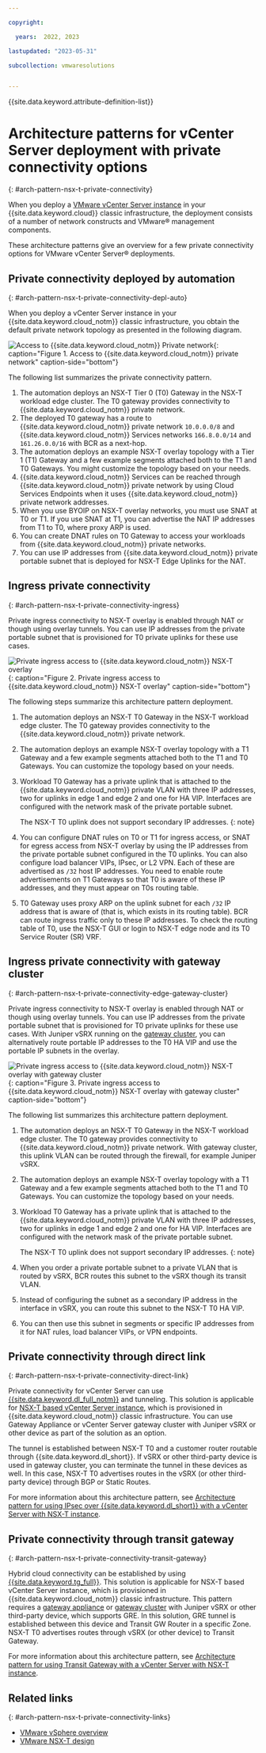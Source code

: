 ```yaml
---

copyright:

  years:  2022, 2023

lastupdated: "2023-05-31"

subcollection: vmwaresolutions


---
```


{{site.data.keyword.attribute-definition-list}}

# Architecture patterns for vCenter Server deployment with private connectivity options
{: #arch-pattern-nsx-t-private-connectivity}

When you deploy a [VMware vCenter Server instance](/docs/vmwaresolutions?topic=vmwaresolutions-vc_vcenterserveroverview) in your {{site.data.keyword.cloud}} classic infrastructure, the deployment consists of a number of network constructs and VMware® management components.

These architecture patterns give an overview for a few private connectivity options for VMware vCenter Server® deployments.

## Private connectivity deployed by automation
{: #arch-pattern-nsx-t-private-connectivity-depl-auto}

When you deploy a vCenter Server instance in your {{site.data.keyword.cloud_notm}} classic infrastructure, you obtain the default private network topology as presented in the following diagram.

![Access to {{site.data.keyword.cloud_notm}} Private network](../../images/arch-pattern-nsx-t-private-access.svg "Access to {{site.data.keyword.cloud_notm}} Private network"){: caption="Figure 1. Access to {{site.data.keyword.cloud_notm}} private network" caption-side="bottom"}

The following list summarizes the private connectivity pattern.

1. The automation deploys an NSX-T Tier 0 (T0) Gateway in the NSX-T workload edge cluster. The T0 gateway provides connectivity to {{site.data.keyword.cloud_notm}} private network. 
2. The deployed T0 gateway has a route to {{site.data.keyword.cloud_notm}} private network `10.0.0.0/8` and {{site.data.keyword.cloud_notm}} Services networks `166.8.0.0/14` and `161.26.0.0/16` with BCR as a next-hop.
3. The automation deploys an example NSX-T overlay topology with a Tier 1 (T1) Gateway and a few example segments attached both to the T1 and T0 Gateways. You might customize the topology based on your needs.
4. {{site.data.keyword.cloud_notm}} Services can be reached through {{site.data.keyword.cloud_notm}} private network by using Cloud Services Endpoints when it uses {{site.data.keyword.cloud_notm}} private network addresses.
5. When you use BYOIP on NSX-T overlay networks, you must use SNAT at T0 or T1. If you use SNAT at T1, you can advertise the NAT IP addresses from T1 to T0, where proxy ARP is used.
6. You can create DNAT rules on T0 Gateway to access your workloads from {{site.data.keyword.cloud_notm}} private networks.
7. You can use IP addresses from {{site.data.keyword.cloud_notm}} private portable subnet that is deployed for NSX-T Edge Uplinks for the NAT.

## Ingress private connectivity
{: #arch-pattern-nsx-t-private-connectivity-ingress}

Private ingress connectivity to NSX-T overlay is enabled through NAT or though using overlay tunnels. You can use IP addresses from the private portable subnet that is provisioned for T0 private uplinks for these use cases.

![Private ingress access to {{site.data.keyword.cloud_notm}} NSX-T overlay](../../images/arch-pattern-nsx-t-private-access-ingress.svg "Private ingress access to {{site.data.keyword.cloud_notm}} NSX-T overlay"){: caption="Figure 2. Private ingress access to {{site.data.keyword.cloud_notm}} NSX-T overlay" caption-side="bottom"}

The following steps summarize this architecture pattern deployment.

1. The automation deploys an NSX-T T0 Gateway in the NSX-T workload edge cluster. The T0 gateway provides connectivity to the {{site.data.keyword.cloud_notm}} private network.
2. The automation deploys an example NSX-T overlay topology with a T1 Gateway and a few example segments attached both to the T1 and T0 Gateways. You can customize the topology based on your needs.
3. Workload T0 Gateway has a private uplink that is attached to the {{site.data.keyword.cloud_notm}} private VLAN with three IP addresses, two for uplinks in edge 1 and edge 2 and one for HA VIP. Interfaces are configured with the network mask of the private portable subnet.

   The NSX-T T0 uplink does not support secondary IP addresses.
   {: note}

4. You can configure DNAT rules on T0 or T1 for ingress access, or SNAT for egress access from NSX-T overlay by using the IP addresses from the private portable subnet configured in the T0 uplinks. You can also configure load balancer VIPs, IPsec, or L2 VPN. Each of these are advertised as `/32` host IP addresses. You need to enable route advertisements on T1 Gateways so that T0 is aware of these IP addresses, and they must appear on T0s routing table.
5. T0 Gateway uses proxy ARP on the uplink subnet for each `/32` IP address that is aware of (that is, which exists in its routing table). BCR can route ingress traffic only to these IP addresses. To check the routing table of T0, use the NSX-T GUI or login to NSX-T edge node and its T0 Service Router (SR) VRF.

## Ingress private connectivity with gateway cluster
{: #arch-pattern-nsx-t-private-connectivity-edge-gateway-cluster}

Private ingress connectivity to NSX-T overlay is enabled through NAT or though using overlay tunnels. You can use IP addresses from the private portable subnet that is provisioned for T0 private uplinks for these use cases. With Juniper vSRX running on the [gateway cluster](/docs/vmwaresolutions?topic=vmwaresolutions-vc_orderinginstance-addl-clusters#vc_orderinginstance-addl-clusters-gate), you can alternatively route portable IP addresses to the T0 HA VIP and use the portable IP subnets in the overlay.

![Private ingress access to {{site.data.keyword.cloud_notm}} NSX-T overlay with gateway cluster](../../images/arch-pattern-nsx-t-private-access-ingress-vsrx.svg "Private ingress access to {{site.data.keyword.cloud_notm}} NSX-T overlay with gateway cluster"){: caption="Figure 3. Private ingress access to {{site.data.keyword.cloud_notm}} NSX-T overlay with gateway cluster" caption-side="bottom"}

The following list summarizes this architecture pattern deployment.

1. The automation deploys an NSX-T T0 Gateway in the NSX-T workload edge cluster. The T0 gateway provides connectivity to {{site.data.keyword.cloud_notm}} private network. With gateway cluster, this uplink VLAN can be routed through the firewall, for example Juniper vSRX.
2. The automation deploys an example NSX-T overlay topology with a T1 Gateway and a few example segments attached both to the T1 and T0 Gateways. You can customize the topology based on your needs.
3. Workload T0 Gateway has a private uplink that is attached to the {{site.data.keyword.cloud_notm}} private VLAN with three IP addresses, two for uplinks in edge 1 and edge 2 and one for HA VIP. Interfaces are configured with the network mask of the private portable subnet.

   The NSX-T T0 uplink does not support secondary IP addresses.
   {: note}

4. When you order a private portable subnet to a private VLAN that is routed by vSRX, BCR routes this subnet to the vSRX though its transit VLAN.
5. Instead of configuring the subnet as a secondary IP address in the interface in vSRX, you can route this subnet to the NSX-T T0 HA VIP.
6. You can then use this subnet in segments or specific IP addresses from it for NAT rules, load balancer VIPs, or VPN endpoints.

## Private connectivity through direct link
{: #arch-pattern-nsx-t-private-connectivity-direct-link}

Private connectivity for vCenter Server can use [{{site.data.keyword.dl_full_notm}}](/docs/dl?topic=dl-dl-about) and tunneling. This solution is applicable for [NSX-T based vCenter Server instance](/docs/vmwaresolutions?topic=vmwaresolutions-vc_vcenterserveroverview), which is provisioned in {{site.data.keyword.cloud_notm}} classic infrastructure. You can use Gateway Appliance or vCenter Server gateway cluster with Juniper vSRX or other device as part of the solution as an option.

The tunnel is established between NSX-T T0 and a customer router routable through {{site.data.keyword.dl_short}}. If vSRX or other third-party device is used in gateway cluster, you can terminate the tunnel in these devices as well. In this case, NSX-T T0 advertises routes in the vSRX (or other third-party device) through BGP or Static Routes.

For more information about this architecture pattern, see [Architecture pattern for using IPsec over {{site.data.keyword.dl_short}} with a vCenter Server with NSX-T instance](/docs/vmwaresolutions?topic=vmwaresolutions-arch-pattern-nsx-t-direct-link-ipsec).

## Private connectivity through transit gateway
{: #arch-pattern-nsx-t-private-connectivity-transit-gateway}

Hybrid cloud connectivity can be established by using [{{site.data.keyword.tg_full}}](/docs/transit-gateway?topic=transit-gateway-about). This solution is applicable for NSX-T based vCenter Server instance, which is provisioned in {{site.data.keyword.cloud_notm}} classic infrastructure. This pattern requires a [gateway appliance](/docs/gateway-appliance?topic=gateway-appliance-about#firewall) or [gateway cluster](/docs/vmwaresolutions?topic=vmwaresolutions-vc_orderinginstance-addl-clusters) with Juniper vSRX or other third-party device, which supports GRE. In this solution, GRE tunnel is established between this device and Transit GW Router in a specific Zone. NSX-T T0 advertises routes through vSRX (or other device) to Transit Gateway.

For more information about this architecture pattern, see [Architecture pattern for using Transit Gateway with a vCenter Server with NSX-T instance](/docs/vmwaresolutions?topic=vmwaresolutions-arch-pattern-nsx-t-transit-gw).

## Related links
{: #arch-pattern-nsx-t-private-connectivity-links}

* [VMware vSphere overview](/docs/vmwaresolutions?topic=vmwaresolutions-vs_vsphereclusteroverview)
* [VMware NSX-T design](/docs/vmwaresolutions?topic=vmwaresolutions-nsx-t-design)

